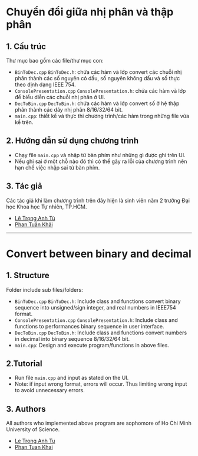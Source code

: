 # Chuyển đổi giữa nhị phân và thập phân
## 1. Cấu trúc
Thư mục bao gồm các file/thư mục con:
- `BinToDec.cpp` `BinToDec.h`: chứa các hàm và lớp convert các chuỗi nhị phân thành các số nguyên có dấu, số nguyên không dấu và số thực theo định dạng IEEE 754.
- `ConsolePresentation.cpp` `ConsolePresentation.h`: chứa các hàm và lớp để biểu diễn các chuỗi nhị phân ở UI.
- `DecToBin.cpp` `DecToBin.h`: chứa các hàm và lớp convert số ở hệ thập phân thành các dãy nhị phân 8/16/32/64 bit.
- `main.cpp`: thiết kế và thực thi chương trình/các hàm trong những file vừa kể trên.
## 2. Hướng dẫn sử dụng chương trình
- Chạy file `main.cpp` và nhập từ bàn phím như những gì được ghi trên UI.
- Nếu ghi sai ở một chỗ nào đó thì có thể gây ra lỗi của chương trình nên hạn chế việc nhập sai từ bàn phím.
## 3. Tác giả
Các tác giả khi làm chương trình trên đây hiện là sinh viên năm 2 trường Đại học Khoa học Tự nhiên, TP.HCM.
- [Lê Trọng Anh Tú](https://www.facebook.com/BM.Doraeiga)
- [Phan Tuấn Khải](https://www.facebook.com/phantuankhai1203)
---
# Convert between binary and decimal
## 1. Structure
Folder include sub files/folders:
* `BinToDec.cpp` `BinToDec.h`: Include class and functions convert binary sequence into unsigned/sign integer, and real numbers in IEEE754 format.
* `ConsolePresentation.cpp` `ConsolePresentation.h`: Include class and functions to performances binary sequence in user interface.
* `DecToBin.cpp` `DecToBin.h`: Include class and functions convert numbers in decimal into binary sequence 8/16/32/64 bit.
* `main.cpp`: Design and execute program/functions in above files.
## 2.Tutorial
* Run file `main.cpp` and input as stated on the UI.
* Note: if input wrong format, errors will occur. Thus limiting wrong input to avoid unnecessary errors.
## 3. Authors
All authors who implemented above program are sophomore of Ho Chi Minh University of Science.
* [Le Trong Anh Tu](www.facebook.com/BM.Doraeiga)
* [Phan Tuan Khai](www.facebook.com/phantuankhai1203)
